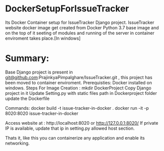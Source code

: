 # DockerSetupForIssueTracker
Its Docker Container setup for IssueTracker Django project. IssueTracker website docker image get created from Docker Python 3.7 base image and on the top of it seeting of modules and running of the server in container enviroment takes place.[In windows]

# Summary: 
  Base Django project is present in git@github.com:PrajinkyaPimpalghare/IssueTracker.git , this project has been moved to container enviroment.
  Prerequisties: Docker installed on windows.
  Steps For Image Creation :
  mkdir DockerProject
  Copy Django project in it 
  Update Setting.py with static files path
  in Dockerproject folder update the Dockerfile
  
  Commands: 
  docker build -t issue-tracker-in-docker .
  docker run -it -p 8020:8020 issue-tracker-in-docker
  
  Access website at :  http://localhost:8020 or http://127.0.0.1:8020/
  If private IP is available, update that ip in setting.py allowed host section.
  
  Thats it, like this you can containerize any application and enable its networking.
